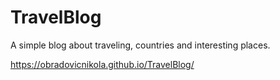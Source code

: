 # TravelBlog
A simple blog about traveling, countries and interesting places.

https://obradovicnikola.github.io/TravelBlog/

